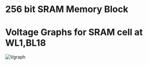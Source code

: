# 256 bit SRAM Memory Block

# Voltage Graphs for SRAM cell at WL1,BL18
![Vgraph](https://github.com/Corvus-Callosum/ECE-491-Advanced-Memory-Design/assets/53890816/f745f6c3-0f12-4722-ac15-7a72db579063)
